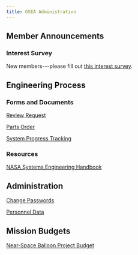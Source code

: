 ```yaml
---
title: GSEA Administration
---
```


<div class="restricted r_member r_admin" markdown="1">

## Member Announcements

### Interest Survey
New members---please fill out [this interest survey](https://docs.google.com/forms/d/1hbgW_l3n2HQUzWB5rlXyv5gJFXY0-ZD7rmXqbbgr6tU/viewform).

</div>
<div class="restricted r_guest r_member r_admin" markdown="1">

## Engineering Process

### Forms and Documents

<div class="restricted r_member r_admin" markdown="1">

[Review Request](https://docs.google.com/forms/d/1yAU-LYgOhWULHwe9Ejq0_dmjwOMEtClFsM5wlTzklH8/viewform?entry.1003946160&entry.548196545&entry.440845126=2)

[Parts Order](https://docs.google.com/forms/d/1hhSpG48cjOC3B4VpkQMxftGJdfarbLL_ZKpN8BTPjto/viewform)

</div>

[System Progress Tracking](https://docs.google.com/document/d/1BPysrvO8gSOnd8NBbkP2i5snh8qwPDoDyeyJ6W0BSR4/edit?usp=sharing)

### Resources

[NASA Systems Engineering Handbook](http://www.acq.osd.mil/se/docs/NASA-SP-2007-6105-Rev-1-Final-31Dec2007.pdf)

<div class="restricted r_admin" markdown="1">

## Administration

[Change Passwords](/administration/passwordchange.html)

[Personnel Data](https://goo.gl/CJHUNI)

</div>
</div>


## Mission Budgets

[Near-Space Balloon Project Budget](/assets/balloon-budget.pdf)
